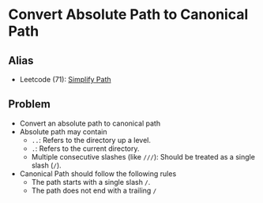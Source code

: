 # Convert Absolute Path to Canonical Path

## Alias
- Leetcode (71): [Simplify Path](https://leetcode.com/problems/simplify-path/)

## Problem
- Convert an absolute path to canonical path
- Absolute path may contain
   - `..`: Refers to the directory up a level.
   - `.`: Refers to the current directory.
   - Multiple consecutive slashes (like `///`): Should be treated as a single slash (`/`).
- Canonical Path should follow the following rules
   - The path starts with a single slash `/`.
   - The path does not end with a trailing `/`
